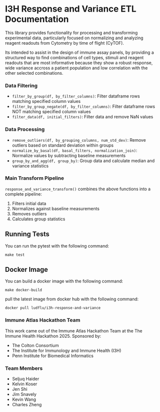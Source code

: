 # I3H Response and Variance ETL Documentation

This library provides functionality for processing and transforming experimental data, particularly focused on normalizing and analyzing reagent readouts from Cytometry by time of flight (CyTOF).

Its intended to assist in the design of immune assay panels, by providing a structured way to find combinations of cell types, stimuli and reagent
readouts that are most informative because they show a robust response, wide variance accross a patient population and low correlation with the other selected combinations.

### Data Filtering

- `filter_by_group(df, by_filter_columns)`: Filter dataframe rows matching specified column values
- `filter_by_group_negate(df, by_filter_columns)`: Filter dataframe rows NOT matching specified column values
- `filter_data(df, initial_filters)`: Filter data and remove NaN values

### Data Processing

- `remove_outliers(df, by_grouping_columns, num_std_dev)`: Remove outliers based on standard deviation within groups
- `normalize_by_basal(df, basal_filters, normalization_join)`: Normalize values by subtracting baseline measurements
- `group_by_and_agg(df, group_by)`: Group data and calculate median and variance statistics

### Main Transform Pipeline

`response_and_variance_transform()` combines the above functions into a complete pipeline:

1. Filters initial data
2. Normalizes against baseline measurements
3. Removes outliers
4. Calculates group statistics

## Running Tests

You can run the pytest with the following command:

```
make test
```

## Docker Image

You can build a docker image with the following command:

```
make docker-build
```

pull the latest image from docker hub with the following command:

```
docker pull ludflu/i3h-response-and-variance
```

### Immune Atlas Hackathon Team

This work came out of the Immune Atlas Hackathon Team
at the The Immune Health Hackathon 2025. Sponsored by:

- The Colton Consortium
- The Institute for Immunology and Immune Health (I3H)
- Penn Institute for Biomedical Informatics

### Team Members

- Seljuq Haider
- Kelvin Koser
- Jen Shi
- Jim Snavely
- Kevin Wang
- Charles Zheng
